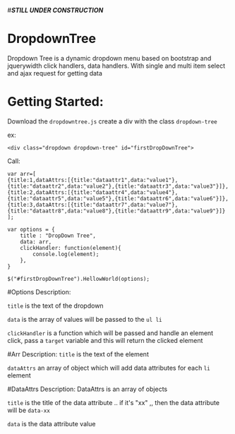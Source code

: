 #***STILL UNDER CONSTRUCTION***
# DropdownTree
Dropdown Tree is a dynamic dropdown menu based on bootstrap and jquerywidth click handlers, data handlers. With single and multi item select and ajax request for getting data

# Getting Started:
Download the `dropdowntree.js`
create a div with the class `dropdown-tree`

ex:

`<div class="dropdown dropdown-tree" id="firstDropDownTree">`

Call:

    var arr=[
    {title:1,dataAttrs:[{title:"dataattr1",data:"value1"},{title:"dataattr2",data:"value2"},{title:"dataattr3",data:"value3"}]},
    {title:2,dataAttrs:[{title:"dataattr4",data:"value4"},{title:"dataattr5",data:"value5"},{title:"dataattr6",data:"value6"}]},
    {title:3,dataAttrs:[{title:"dataattr7",data:"value7"},{title:"dataattr8",data:"value8"},{title:"dataattr9",data:"value9"}]}
    ];
    
    var options = {
	    title : "DropDown Tree",
	    data: arr,
	    clickHandler: function(element){
		    console.log(element);
	    },
    }

    $("#firstDropDownTree").HellowWorld(options);
    
#Options Description:

`title` is the text of the dropdown

`data` is the array of values will be passed to the `ul li`

`clickHandler` is a function which will be passed and handle an element click, pass a `target` variable and this will return the clicked element


#Arr Description:
`title` is the text of the element

`dataAttrs` an array of object which will add data attributes for each `li` element


#DataAttrs Description:
DataAttrs is an array of objects

`title` is the title of the data attribute .. if it's "xx" ,, then the data attribute will be `data-xx`

`data` is the data attribute value
